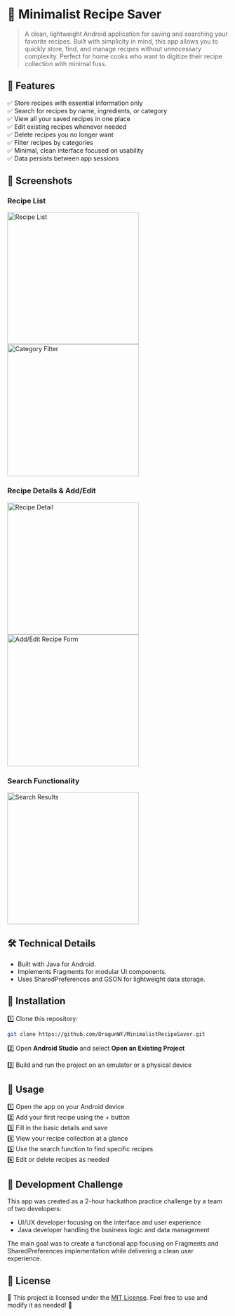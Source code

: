# 🍲 Minimalist Recipe Saver

> A clean, lightweight Android application for saving and searching your favorite recipes. Built with simplicity in mind, this app allows you to quickly store, find, and manage recipes without unnecessary complexity. Perfect for home cooks who want to digitize their recipe collection with minimal fuss.

## 📜 Features

✅ Store recipes with essential information only  
✅ Search for recipes by name, ingredients, or category  
✅ View all your saved recipes in one place  
✅ Edit existing recipes whenever needed  
✅ Delete recipes you no longer want  
✅ Filter recipes by categories  
✅ Minimal, clean interface focused on usability  
✅ Data persists between app sessions

## 📸 Screenshots

### Recipe List

<div class="image-container">
    <img src="img/RecipeList.png" alt="Recipe List" width="300"/>
    <img src="img/CategoryFilter.png" alt="Category Filter" width="300"/>
</div>

### Recipe Details & Add/Edit

<div class="image-container">
    <img src="img/RecipeDetail.png" alt="Recipe Detail" width="300"/>
    <img src="img/AddEditRecipe.png" alt="Add/Edit Recipe Form" width="300"/>
</div>

### Search Functionality

<div class="image-container">
    <img src="img/SearchResults.png" alt="Search Results" width="300"/>
</div>

## 🛠️ Technical Details

- Built with Java for Android.
- Implements Fragments for modular UI components.
- Uses SharedPreferences and GSON for lightweight data storage.

## 🚀 Installation

1️⃣ Clone this repository:

```bash
git clone https://github.com/DragunWF/MinimalistRecipeSaver.git
```

2️⃣ Open **Android Studio** and select **Open an Existing Project**

3️⃣ Build and run the project on an emulator or a physical device

## 📄 Usage

1️⃣ Open the app on your Android device  
2️⃣ Add your first recipe using the + button  
3️⃣ Fill in the basic details and save  
4️⃣ View your recipe collection at a glance  
5️⃣ Use the search function to find specific recipes  
6️⃣ Edit or delete recipes as needed

## 👥 Development Challenge

This app was created as a 2-hour hackathon practice challenge by a team of two developers:
- UI/UX developer focusing on the interface and user experience
- Java developer handling the business logic and data management

The main goal was to create a functional app focusing on Fragments and SharedPreferences implementation while delivering a clean user experience.

## 📜 License

📄 This project is licensed under the [MIT License](LICENSE). Feel free to use and modify it as needed! 🎉
